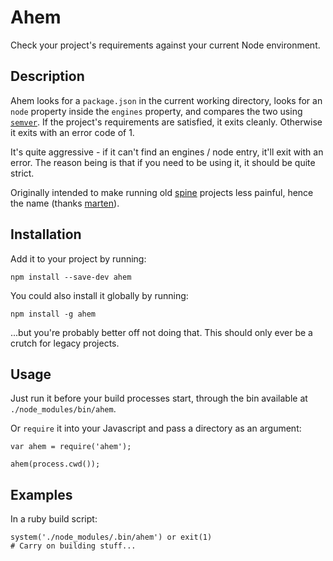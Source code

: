 # Ahem

Check your project's requirements against your current Node environment.

## Description

Ahem looks for a `package.json` in the current working directory, looks for an `node` property inside the `engines` property, and compares the two using [`semver`](https://github.com/npm/node-semver). If the project's requirements are satisfied, it exits cleanly. Otherwise it exits with an error code of 1.

It's quite aggressive - if it can't find an engines / node entry, it'll exit with an error. The reason being is that if you need to be using it, it should be quite strict.

Originally intended to make running old [spine](https://github.com/spine/spine) projects less painful, hence the name (thanks [marten](https://github.com/marten)).

## Installation

Add it to your project by running: 

```npm install --save-dev ahem```

You could also install it globally by running:

```npm install -g ahem```

...but you're probably better off not doing that. This should only ever be a crutch for legacy projects.

## Usage

Just run it before your build processes start, through the bin available at `./node_modules/bin/ahem`.

Or `require` it into your Javascript and pass a directory as an argument:

```
var ahem = require('ahem');

ahem(process.cwd());
```

## Examples

In a ruby build script:

```
system('./node_modules/.bin/ahem') or exit(1)
# Carry on building stuff...
```


